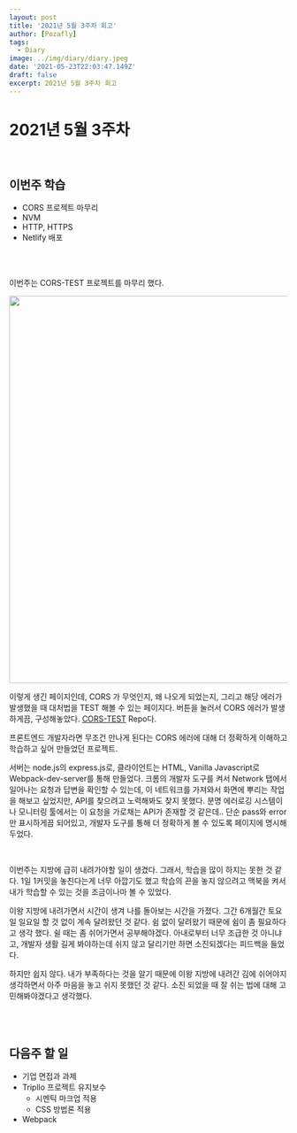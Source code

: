 ```yaml
---
layout: post
title: '2021년 5월 3주차 회고'
author: [Pozafly]
tags:
  - Diary
image: ../img/diary/diary.jpeg
date: '2021-05-23T22:03:47.149Z'
draft: false
excerpt: 2021년 5월 3주차 회고
---
```


# 2021년 5월 3주차

<br/>

## 이번주 학습

- CORS 프로젝트 마무리
- NVM
- HTTP, HTTPS
- Netlify 배포

<br/>

<br/>

이번주는 CORS-TEST 프로젝트를 마무리 했다.

<img width="700" src="https://user-images.githubusercontent.com/59427983/118496725-5b82b180-b75f-11eb-94fc-79cb151bd114.png" />

이렇게 생긴 페이지인데, CORS 가 무엇인지, 왜 나오게 되었는지, 그리고 해당 에러가 발생했을 때 대처법을 TEST 해볼 수 있는 페이지다. 버튼을 눌러서 CORS 에러가 발생하게끔, 구성해놓았다. [CORS-TEST](https://github.com/pozafly/CORS-TEST) Repo다.

프론트엔드 개발자라면 무조건 만나게 된다는 CORS 에러에 대해 더 정확하게 이해하고 학습하고 싶어 만들었던 프로젝트.

서버는 node.js의 express.js로, 클라이언트는 HTML, Vanilla Javascript로 Webpack-dev-server를 통해 만들었다. 크롬의 개발자 도구를 켜서 Network 탭에서 일어나는 요청과 답변을 확인할 수 있는데, 이 네트워크를 가져와서 화면에 뿌리는 작업을 해보고 싶었지만, API를 찾으려고 노력해봐도 찾지 못했다. 분명 에러로깅 시스템이나 모니터링 툴에서는 이 요청을 가로채는 API가 존재할 것 같은데.. 단순 pass와 error만 표시하게끔 되어있고, 개발자 도구를 통해 더 정확하게 볼 수 있도록 페이지에 명시해 두었다.

<br/>

이번주는 지방에 급히 내려가야할 일이 생겼다. 그래서, 학습을 많이 하지는 못한 것 같다. 1일 1커밋을 놓친다는게 너무 아깝기도 했고 학습의 끈을 놓지 않으려고 맥북을 켜서 내가 학습할 수 있는 것을 조금이나마 볼 수 있었다.

이왕 지방에 내려가면서 시간이 생겨 나를 돌아보는 시간을 가졌다. 그간 6개월간 토요일 일요일 할 것 없이 계속 달려왔던 것 같다. 쉼 없이 달려왔기 때문에 쉼이 좀 필요하다고 생각 했다. 쉴 때는 좀 쉬어가면서 공부해야겠다. 아내로부터 너무 조급한 것 아니냐고, 개발자 생활 길게 봐야하는데 쉬지 않고 달리기만 하면 소진되겠다는 피드백을 들었다.

하지만 쉽지 않다. 내가 부족하다는 것을 알기 때문에 이왕 지방에 내려간 김에 쉬어야지 생각하면서 아주 마음을 놓고 쉬지 못했던 것 같다. 소진 되었을 때 잘 쉬는 법에 대해 고민해봐야겠다고 생각했다.

<br/>

<br/>

## 다음주 할 일

- 기업 면접과 과제
- Tripllo 프로젝트 유지보수
  - 시멘틱 마크업 적용
  - CSS 방법론 적용
- Webpack
